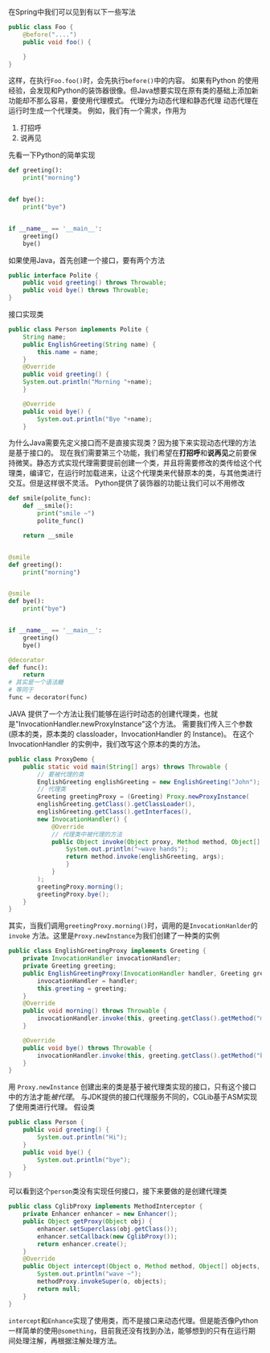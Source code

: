 在Spring中我们可以见到有以下一些写法
```java
public class Foo {
    @before("....")
    public void foo() {

    }
}
```
这样，在执行```Foo.foo()```时，会先执行```before()```中的内容。
如果有Python 的使用经验，会发现和Python的装饰器很像。但Java想要实现在原有类的基础上添加新功能却不那么容易，要使用代理模式。
代理分为动态代理和静态代理
动态代理在运行时生成一个代理类。
例如，我们有一个需求，作用为

1. 打招呼
2. 说再见

先看一下Python的简单实现
```python
def greeting():
    print("morning")


def bye():
    print("bye")


if __name__ == '__main__':
    greeting()
    bye()
```
如果使用Java，首先创建一个接口，要有两个方法
```java
public interface Polite {
    public void greeting() throws Throwable;
    public void bye() throws Throwable;
}
```
接口实现类
```java
public class Person implements Polite {
    String name;
    public EnglishGreeting(String name) {
        this.name = name;
    }
    @Override
    public void greeting() {
    System.out.println("Morning "+name);
    }

    @Override
    public void bye() {
        System.out.println("Bye "+name);
    }

```

为什么Java需要先定义接口而不是直接实现类？因为接下来实现动态代理的方法是基于接口的。
现在我们需要第三个功能，我们希望在**打招呼**和**说再见**之前要保持微笑。静态方式实现代理需要提前创建一个类，并且将需要修改的类传给这个代理类，编译它，在运行时加载进来，让这个代理类来代替原本的类，与其他类进行交互。但是这样很不灵活。
Python提供了装饰器的功能让我们可以不用修改
```python
def smile(polite_func):
    def __smile():
        print("smile ~")
        polite_func()

    return __smile


@smile
def greeting():
    print("morning")


@smile
def bye():
    print("bye")


if __name__ == '__main__':
    greeting()
    bye()
```
```python
@decorator
def func():
    return
# 其实是一个语法糖
# 等同于
func = decorator(func)
```
JAVA 提供了一个方法让我们能够在运行时动态的创建代理类，也就是"InvocationHandler.newProxyInstance"这个方法。
需要我们传入三个参数(原本的类，原本类的 classloader，InvocationHandler 的 Instance)。
在这个 InvocationHandler 的实例中，我们改写这个原本的类的方法。
```java
public class ProxyDemo {
    public static void main(String[] args) throws Throwable {
        // 要被代理的类
        EnglishGreeting englishGreeting = new EnglishGreeting("John");
        // 代理类
        Greeting greetingProxy = (Greeting) Proxy.newProxyInstance(
        englishGreeting.getClass().getClassLoader(),
        englishGreeting.getClass().getInterfaces(),
        new InvocationHandler() {
            @Override
            // 代理类中被代理的方法
            public Object invoke(Object proxy, Method method, Object[] args) throws Throwable {
                System.out.println("~wave hands");
                return method.invoke(englishGreeting, args);
                }
            }
        );
        greetingProxy.morning();
        greetingProxy.bye();
    }
}
```
其实，当我们调用```greetingProxy.morning()```时，调用的是```InvocationHanlder```的 ```invoke``` 方法。这里是```Proxy.newInstance```为我们创建了一种类的实例
```java
public class EnglishGreetingProxy implements Greeting {
    private InvocationHandler invocationHandler;
    private Greeting greeting;
    public EnglishGreetingProxy(InvocationHandler handler, Greeting greeting) {
        invocationHandler = handler;
        this.greeting = greeting;
    }
    @Override
    public void morning() throws Throwable {
        invocationHandler.invoke(this, greeting.getClass().getMethod("morning"), new Object[]{});
    }

    @Override
    public void bye() throws Throwable {
        invocationHandler.invoke(this, greeting.getClass().getMethod("bye"), new Object[]{});
    }
}
```
用 ```Proxy.newInstance``` 创建出来的类是基于被代理类实现的接口，只有这个接口中的方法才能*被代理*。
与JDK提供的接口代理服务不同的，CGLib基于ASM实现了使用类进行代理。
假设类
```java
public class Person {
    public void greeting() {
        System.out.println("Hi");
    }
    public void bye() {
        System.out.println("bye");
    }
}
```
可以看到这个```person```类没有实现任何接口，接下来要做的是创建代理类
```java
public class CglibProxy implements MethodInterceptor {
    private Enhancer enhancer = new Enhancer();
    public Object getProxy(Object obj) {
        enhancer.setSuperclass(obj.getClass());
        enhancer.setCallback(new CglibProxy());
        return enhancer.create();
    }
    @Override
    public Object intercept(Object o, Method method, Object[] objects, MethodProxy methodProxy) throws Throwable {
        System.out.println("wave ~");
        methodProxy.invokeSuper(o, objects);
        return null;
    }
}
```
```intercept```和```Enhance```实现了使用类，而不是接口来动态代理。但是能否像Python一样简单的使用```@something```，目前我还没有找到办法，能够想到的只有在运行期间处理注解，再根据注解处理方法。

